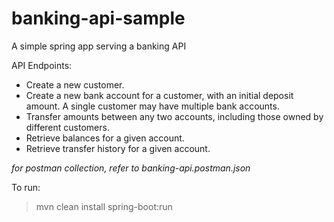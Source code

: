 # banking-api-sample
A simple spring app serving a banking API

API Endpoints:
- Create a new customer.
- Create a new bank account for a customer, with an initial deposit amount. A single customer may have multiple bank accounts.
- Transfer amounts between any two accounts, including those owned by different customers.
- Retrieve balances for a given account.
- Retrieve transfer history for a given account.

<p><i>for postman collection, refer to banking-api.postman.json</i></p>

To run:
> mvn clean install spring-boot:run